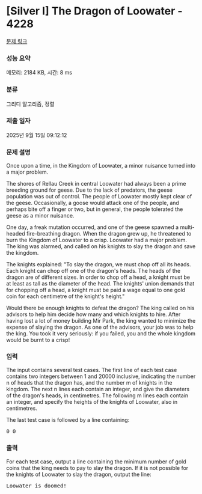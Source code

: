 # [Silver I] The Dragon of Loowater - 4228 

[문제 링크](https://www.acmicpc.net/problem/4228) 

### 성능 요약

메모리: 2184 KB, 시간: 8 ms

### 분류

그리디 알고리즘, 정렬

### 제출 일자

2025년 9월 15일 09:12:12

### 문제 설명

<p>Once upon a time, in the Kingdom of Loowater, a minor nuisance turned into a major problem.</p>

<p>The shores of Rellau Creek in central Loowater had always been a prime breeding ground for geese. Due to the lack of predators, the geese population was out of control. The people of Loowater mostly kept clear of the geese. Occasionally, a goose would attack one of the people, and perhaps bite off a finger or two, but in general, the people tolerated the geese as a minor nuisance.</p>

<p>One day, a freak mutation occurred, and one of the geese spawned a multi-headed fire-breathing dragon. When the dragon grew up, he threatened to burn the Kingdom of Loowater to a crisp. Loowater had a major problem. The king was alarmed, and called on his knights to slay the dragon and save the kingdom.</p>

<p>The knights explained: "To slay the dragon, we must chop off all its heads. Each knight can chop off one of the dragon's heads. The heads of the dragon are of different sizes. In order to chop off a head, a knight must be at least as tall as the diameter of the head. The knights' union demands that for chopping off a head, a knight must be paid a wage equal to one gold coin for each centimetre of the knight's height."</p>

<p>Would there be enough knights to defeat the dragon? The king called on his advisors to help him decide how many and which knights to hire. After having lost a lot of money building Mir Park, the king wanted to minimize the expense of slaying the dragon. As one of the advisors, your job was to help the king. You took it very seriously: if you failed, you and the whole kingdom would be burnt to a crisp!</p>

### 입력 

 <p>The input contains several test cases. The first line of each test case contains two integers between 1 and 20000 inclusive, indicating the number n of heads that the dragon has, and the number m of knights in the kingdom. The next n lines each contain an integer, and give the diameters of the dragon's heads, in centimetres. The following m lines each contain an integer, and specify the heights of the knights of Loowater, also in centimetres.</p>

<p>The last test case is followed by a line containing:</p>

<pre>0 0</pre>

### 출력 

 <p>For each test case, output a line containing the minimum number of gold coins that the king needs to pay to slay the dragon. If it is not possible for the knights of Loowater to slay the dragon, output the line:</p>

<pre>Loowater is doomed!</pre>

